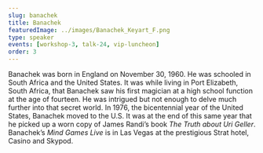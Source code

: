 ```yaml
---
slug: banachek
title: Banachek
featuredImage: ../images/Banachek_Keyart_F.png
type: speaker
events: [workshop-3, talk-24, vip-luncheon]
order: 3
---
```


Banachek was born in England on November 30, 1960. He was schooled in South Africa and the United States. It was while living in Port Elizabeth, South Africa, that Banachek saw his first magician at a high school function at the age of fourteen. He was intrigued but not enough to delve much further into that secret world. In 1976, the bicentennial year of the United States, Banachek moved to the U.S. It was at the end of this same year that he picked up a worn copy of James Randi’s book _The Truth about Uri Geller_. Banachek’s _Mind Games Live_ is in Las Vegas at the prestigious Strat hotel, Casino and Skypod.
